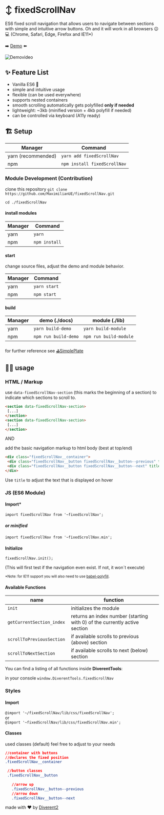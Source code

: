 # ↕️ fixedScrollNav

ES6 fixed scroll navigation that allows users to navigate between sections with simple and intuitive arrow buttons.
Oh and it will work in all browsers 😉💻
(Chrome, Safari, Edge, Firefox and IE11*)

➡️ [Demo](https://maximilianue.github.io/fixedScrollNav/) ⬅️

![Demovideo](https://imgur.com/32LQQr4.gif)

## ✨ Feature List

* Vanilla ES6 🍦
* simple and intuitive usage
* flexible (can be used everywhere)
* supports nested containers
* smooth scrolling automatically gets polyfilled **only if needed**
* lightweight: ~3kb (minified version + 4kb polyfill if needed)
* can be controlled via keyboard (A11y ready)

## 🏗️ Setup

Manager | Command
--- | ---
yarn (recommended) | `yarn add fixedScrollNav`
npm | `npm install fixedScrollNav`

### Module Development (Contribution)

clone this repository `git clone https://github.com/MaximilianUE/fixedScrollNav.git`

`cd ./fixedScrollNav`

#### install modules

Manager | Command
--- | ---
yarn | `yarn`
npm | `npm install`

#### start

change source files, adjust the demo and module behavior. 

Manager | Command
--- | ---
yarn | `yarn start`
npm | `npm start`

#### build

Manager | demo (./docs) | module (./lib)
--- | --- | ---
yarn | `yarn build-demo` | `yarn build-module`
npm | `npm run build-demo` | `npm run build-module`

for further reference see [⛳SimplePlate](https://github.com/MaximilianUE/SimplePlate)

## 👩‍💻 usage

### HTML / Markup

use `data-fixedScrollNav-section` (this marks the beginning of a section) to indicate which sections to scroll to.

```html
<section data-fixedScrollNav-section>
 [...]
</section>
<section data-fixedScrollNav-section>
 [...]
</section>
```

AND 

add the basic navigation markup to html body (best at top/end)  

```html
<div class="fixedScrollNav__container">
 <div class="fixedScrollNav__button fixedScrollNav__button--previous" title="go to previous section"></div>
 <div class="fixedScrollNav__button fixedScrollNav__button--next" title="go to next section"></div>
</div>
```

Use `title` to adjust the text that is displayed on hover

### JS (ES6 Module)

#### Import*

`import fixedScrollNav from '~fixedScrollNav';`  

##### or minified

`import fixedScrollNav from '~fixedScrollNav.min';`

#### Initialize

`fixedScrollNav.init();`

(This will first test if the navigation even exist. If not, it won´t execute) 

<small>*Note: for IE11 support you will also need to use [babel-polyfill](https://babeljs.io/docs/en/babel-polyfill). </small>

#### Available Functions

name | function
--- | ---
`init` | initializes the module
`getCurrentSection_index ` | returns an index number (starting with 0) of the currently active section
`scrollToPreviousSection` | if available scrolls to previous (above) section
`scrollToNextSection` | if available scrolls to next  (below) section


You can find a listing of all functions inside **DiverentTools**:

in your console `window.DiverentTools.fixedScrollNav`

### Styles

#### Import

`@import '~/fixedScrollNav/lib/css/fixedScrollNav';`  
or  
`@import '~fixedScrollNav/lib/css/fixedScrollNav.min';`

#### Classes

used classes (default)
feel free to adjust to your needs

```css
//container with buttons
//declares the fixed position
.fixedScrollNav__container 

 //button classes
 .fixedScrollNav__button
 
   //arrow up
   .fixedScrollNav__button--previous
   //arrow down
   .fixedScrollNav__button--next
```

made with ♥️ by [Diverent2](https://twitter.com/diverent2)

